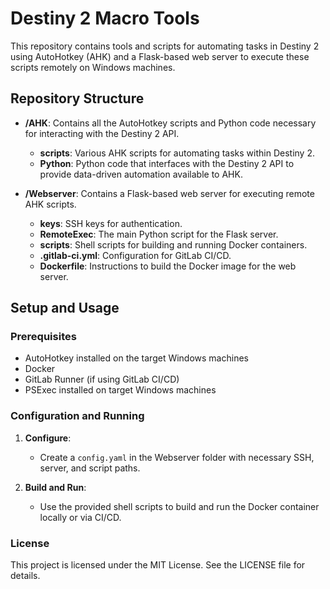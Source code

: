 # Destiny 2 Macro Tools

This repository contains tools and scripts for automating tasks in Destiny 2 using AutoHotkey (AHK) and a Flask-based web server to execute these scripts remotely on Windows machines.

## Repository Structure

- **/AHK**: Contains all the AutoHotkey scripts and Python code necessary for interacting with the Destiny 2 API.
  - **scripts**: Various AHK scripts for automating tasks within Destiny 2.
  - **Python**: Python code that interfaces with the Destiny 2 API to provide data-driven automation available to AHK.

- **/Webserver**: Contains a Flask-based web server for executing remote AHK scripts.
  - **keys**: SSH keys for authentication.
  - **RemoteExec**: The main Python script for the Flask server.
  - **scripts**: Shell scripts for building and running Docker containers.
  - **.gitlab-ci.yml**: Configuration for GitLab CI/CD.
  - **Dockerfile**: Instructions to build the Docker image for the web server.

## Setup and Usage

### Prerequisites

- AutoHotkey installed on the target Windows machines
- Docker
- GitLab Runner (if using GitLab CI/CD)
- PSExec installed on target Windows machines

### Configuration and Running

1. **Configure**:
   - Create a `config.yaml` in the Webserver folder with necessary SSH, server, and script paths.

2. **Build and Run**:
   - Use the provided shell scripts to build and run the Docker container locally or via CI/CD.

### License

This project is licensed under the MIT License. See the LICENSE file for details.

